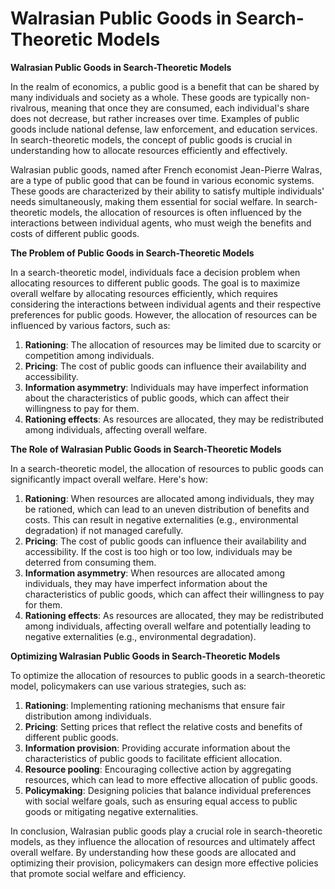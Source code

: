 # Walrasian Public Goods in Search-Theoretic Models

**Walrasian Public Goods in Search-Theoretic Models**

In the realm of economics, a public good is a benefit that can be shared by many individuals and society as a whole. These goods are typically non-rivalrous, meaning that once they are consumed, each individual's share does not decrease, but rather increases over time. Examples of public goods include national defense, law enforcement, and education services. In search-theoretic models, the concept of public goods is crucial in understanding how to allocate resources efficiently and effectively.

Walrasian public goods, named after French economist Jean-Pierre Walras, are a type of public good that can be found in various economic systems. These goods are characterized by their ability to satisfy multiple individuals' needs simultaneously, making them essential for social welfare. In search-theoretic models, the allocation of resources is often influenced by the interactions between individual agents, who must weigh the benefits and costs of different public goods.

**The Problem of Public Goods in Search-Theoretic Models**

In a search-theoretic model, individuals face a decision problem when allocating resources to different public goods. The goal is to maximize overall welfare by allocating resources efficiently, which requires considering the interactions between individual agents and their respective preferences for public goods. However, the allocation of resources can be influenced by various factors, such as:

1. **Rationing**: The allocation of resources may be limited due to scarcity or competition among individuals.
2. **Pricing**: The cost of public goods can influence their availability and accessibility.
3. **Information asymmetry**: Individuals may have imperfect information about the characteristics of public goods, which can affect their willingness to pay for them.
4. **Rationing effects**: As resources are allocated, they may be redistributed among individuals, affecting overall welfare.

**The Role of Walrasian Public Goods in Search-Theoretic Models**

In a search-theoretic model, the allocation of resources to public goods can significantly impact overall welfare. Here's how:

1. **Rationing**: When resources are allocated among individuals, they may be rationed, which can lead to an uneven distribution of benefits and costs. This can result in negative externalities (e.g., environmental degradation) if not managed carefully.
2. **Pricing**: The cost of public goods can influence their availability and accessibility. If the cost is too high or too low, individuals may be deterred from consuming them.
3. **Information asymmetry**: When resources are allocated among individuals, they may have imperfect information about the characteristics of public goods, which can affect their willingness to pay for them.
4. **Rationing effects**: As resources are allocated, they may be redistributed among individuals, affecting overall welfare and potentially leading to negative externalities (e.g., environmental degradation).

**Optimizing Walrasian Public Goods in Search-Theoretic Models**

To optimize the allocation of resources to public goods in a search-theoretic model, policymakers can use various strategies, such as:

1. **Rationing**: Implementing rationing mechanisms that ensure fair distribution among individuals.
2. **Pricing**: Setting prices that reflect the relative costs and benefits of different public goods.
3. **Information provision**: Providing accurate information about the characteristics of public goods to facilitate efficient allocation.
4. **Resource pooling**: Encouraging collective action by aggregating resources, which can lead to more effective allocation of public goods.
5. **Policymaking**: Designing policies that balance individual preferences with social welfare goals, such as ensuring equal access to public goods or mitigating negative externalities.

In conclusion, Walrasian public goods play a crucial role in search-theoretic models, as they influence the allocation of resources and ultimately affect overall welfare. By understanding how these goods are allocated and optimizing their provision, policymakers can design more effective policies that promote social welfare and efficiency.
